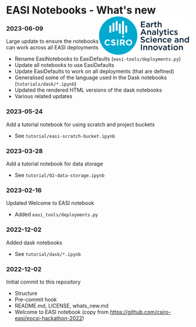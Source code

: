# EASI Notebooks - What's new <img align="right" src="resources/csiro_easi_logo.png">

### 2023-06-09

Large update to ensure the notebooks can work across all EASI deployments
- Rename EasiNotebooks to EasiDefaults (`easi-tools/deployments.py`)
- Update all notebooks to use EasiDefaults
- Update EasiDefaults to work on all deployments (that are defined)
- Generalised some of the language used in the Dask notebooks (`tutorials/dask/*.ipynb`)
- Updated the rendered HTML versions of the dask notebooks
- Various related updates

### 2023-05-24

Add a tutorial notebook for using scratch and project buckets
- See `tutorial/easi-scratch-bucket.ipynb`

### 2023-03-28

Add a tutorial notebook for data storage
- See `tutorial/02-data-storage.ipynb`

### 2023-02-16

Updated Welcome to EASI notebook
- Added `easi_tools/deployments.py`

### 2022-12-02

Added dask notebooks
- See `tutorial/dask/*.ipynb`

### 2022-12-02

Initial commit to this repository
- Structure
- Pre-commit hook
- README.md, LICENSE, whats_new.md
- Welcome to EASI notebook (copy from https://github.com/csiro-easi/eocsi-hackathon-2022)
